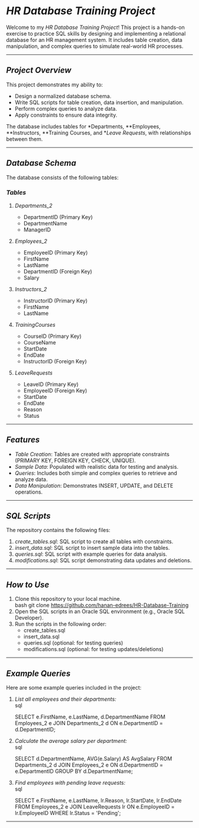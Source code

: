 # *HR Database Training Project*  

Welcome to my *HR Database Training Project*! This project is a hands-on exercise to practice SQL skills by designing and implementing a relational database for an HR management system. It includes table creation, data manipulation, and complex queries to simulate real-world HR processes.  

---

## *Project Overview*  
This project demonstrates my ability to:  
- Design a normalized database schema.  
- Write SQL scripts for table creation, data insertion, and manipulation.  
- Perform complex queries to analyze data.  
- Apply constraints to ensure data integrity.  

The database includes tables for *Departments, **Employees, **Instructors, **Training Courses, and **Leave Requests*, with relationships between them.  

---

## *Database Schema*  
The database consists of the following tables:  

### *Tables*  
1. *Departments_2*  
   - DepartmentID (Primary Key)  
   - DepartmentName  
   - ManagerID  

2. *Employees_2*  
   - EmployeeID (Primary Key)  
   - FirstName  
   - LastName  
   - DepartmentID (Foreign Key)  
   - Salary  

3. *Instructors_2*  
   - InstructorID (Primary Key)  
   - FirstName  
   - LastName  

4. *TrainingCourses*  
   - CourseID (Primary Key)  
   - CourseName  
   - StartDate  
   - EndDate  
   - InstructorID (Foreign Key)  

5. *LeaveRequests*  
   - LeaveID (Primary Key)  
   - EmployeeID (Foreign Key)  
   - StartDate  
   - EndDate  
   - Reason  
   - Status  

---

## *Features*  
- *Table Creation*: Tables are created with appropriate constraints (PRIMARY KEY, FOREIGN KEY, CHECK, UNIQUE).  
- *Sample Data*: Populated with realistic data for testing and analysis.  
- *Queries*: Includes both simple and complex queries to retrieve and analyze data.  
- *Data Manipulation*: Demonstrates INSERT, UPDATE, and DELETE operations.  

---

## *SQL Scripts*  
The repository contains the following files:  
1. *create_tables.sql*: SQL script to create all tables with constraints.  
2. *insert_data.sql*: SQL script to insert sample data into the tables.  
3. *queries.sql*: SQL script with example queries for data analysis.  
4. *modifications.sql*: SQL script demonstrating data updates and deletions.  

---

## *How to Use*  
1. Clone this repository to your local machine.  
   bash
   git clone https://github.com/hanan-edrees/HR-Database-Training   
2. Open the SQL scripts in an Oracle SQL environment (e.g., Oracle SQL Developer).  
3. Run the scripts in the following order:  
   - create_tables.sql  
   - insert_data.sql  
   - queries.sql (optional: for testing queries)  
   - modifications.sql (optional: for testing updates/deletions)  

---

## *Example Queries*  
Here are some example queries included in the project:  

1. *List all employees and their departments:*  
   sql
   
   SELECT e.FirstName, e.LastName, d.DepartmentName
   FROM Employees_2 e
   JOIN Departments_2 d ON e.DepartmentID = d.DepartmentID;
   

3. *Calculate the average salary per department:*  
   sql
   
   SELECT d.DepartmentName, AVG(e.Salary) AS AvgSalary
   FROM Departments_2 d
   JOIN Employees_2 e ON d.DepartmentID = e.DepartmentID
   GROUP BY d.DepartmentName;
   

4. *Find employees with pending leave requests:*  
   sql
   
   SELECT e.FirstName, e.LastName, lr.Reason, lr.StartDate, lr.EndDate
   FROM Employees_2 e
   JOIN LeaveRequests lr ON e.EmployeeID = lr.EmployeeID
   WHERE lr.Status = 'Pending';
   
---
